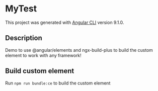 # MyTest

This project was generated with [Angular CLI](https://github.com/angular/angular-cli) version 9.1.0.

## Description

Demo to use @angular/elements and ngx-build-plus to build the custom element to work with any framework!

## Build custom element

Run `npm run bundle:ce` to build the custom element
